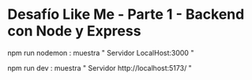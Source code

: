 # Desafío Like Me - Parte 1 - Backend con Node y Express

npm run nodemon :   muestra " Servidor LocalHost:3000 " 

npm run dev :   muestra " Servidor http://localhost:5173/ "